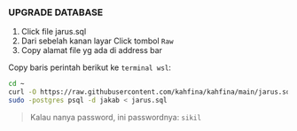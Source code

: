 ### UPGRADE DATABASE

1. Click file jarus.sql
2. Dari sebelah kanan layar Click tombol `Raw`
3. Copy alamat file yg ada di address bar

Copy baris perintah berikut ke `terminal wsl`:
```bash
cd ~
curl -O https://raw.githubusercontent.com/kahfina/kahfina/main/jarus.sql jarus.sql
sudo -postgres psql -d jakab < jarus.sql
```
> Kalau nanya password, ini passwordnya: `sikil`
